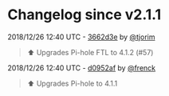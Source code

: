 # Changelog since v2.1.1

2018/12/26 12:40 UTC - [3662d3e](https://github.com/hassio-addons/addon-pi-hole/commit/3662d3e6ccfffb1c95b301d41eb577e2675dd1db) by [@tjorim](https://github.com/tjorim)
> ⬆️ Upgrades Pi-hole FTL to 4.1.2 (#57) 

2018/12/26 12:40 UTC - [d0952af](https://github.com/hassio-addons/addon-pi-hole/commit/d0952af26aafbc48094af2fc7ee2a2c95cdceb55) by [@frenck](https://github.com/frenck)
> :arrow_up: Upgrades Pi-hole to 4.1.1 

